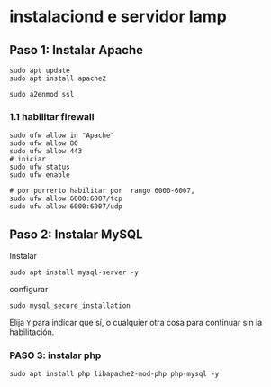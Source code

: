 # instalaciond e servidor lamp

## Paso 1: Instalar Apache

```shell
sudo apt update
sudo apt install apache2

sudo a2enmod ssl
```

### 1.1 habilitar firewall

```shell
sudo ufw allow in "Apache"
sudo ufw allow 80
sudo ufw allow 443
# iniciar
sudo ufw status
sudo ufw enable

# por purrerto habilitar por  rango 6000-6007, 
sudo ufw allow 6000:6007/tcp
sudo ufw allow 6000:6007/udp

```
## Paso 2: Instalar MySQL


Instalar
```shell
sudo apt install mysql-server -y
```

configurar
```shell
sudo mysql_secure_installation
```
Elija `Y` para indicar que sí, o cualquier otra cosa para continuar sin la habilitación.


### PASO 3: instalar php
```shell
sudo apt install php libapache2-mod-php php-mysql -y
```
